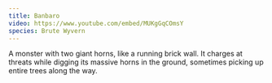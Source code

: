```yaml
---
title: Banbaro
video: https://www.youtube.com/embed/MUKgGqCOmsY
species: Brute Wyvern
---
```


A monster with two giant horns, like a running brick wall.
It charges at threats while digging its massive horns in the ground, sometimes picking up entire trees along the way.
